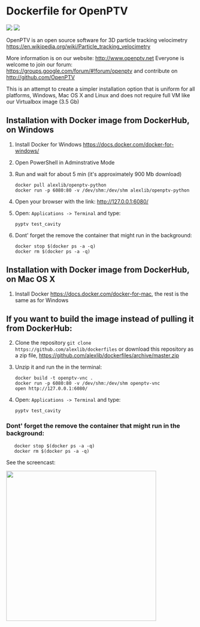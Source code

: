 # Dockerfile for OpenPTV

[![](https://images.microbadger.com/badges/image/alexlib/openptv-python.svg)](https://microbadger.com/images/alexlib/openptv-python "Get your own image badge on microbadger.com")
[![](https://images.microbadger.com/badges/version/alexlib/openptv-python.svg)](https://microbadger.com/images/alexlib/openptv-python "Get your own version badge on microbadger.com")

OpenPTV is an open source software for 3D particle tracking velocimetry https://en.wikipedia.org/wiki/Particle_tracking_velocimetry

More information is on our website:  http://www.openptv.net Everyone is welcome to join our forum: https://groups.google.com/forum/#!forum/openptv and contribute on http://github.com/OpenPTV

This is an attempt to create a simpler installation option that is uniform for all platforms, Windows, Mac OS X and Linux and does
not require full VM like our Virtualbox image (3.5 Gb)


## Installation with Docker image from DockerHub, on Windows
1. Install Docker for Windows https://docs.docker.com/docker-for-windows/
2. Open PowerShell in Adminstrative Mode
3. Run and wait for about 5 min (it's approximately 900 Mb download)  

       docker pull alexlib/openptv-python
       docker run -p 6080:80 -v /dev/shm:/dev/shm alexlib/openptv-python
       
4. Open your browser with the link: http://127.0.0.1:6080/
5. Open: `Applications -> Terminal` and type:

       pyptv test_cavity

6. Dont' forget the remove the container that might run in the background:  

       docker stop $(docker ps -a -q)
       docker rm $(docker ps -a -q) 

## Installation with Docker image from DockerHub, on Mac OS X
1. Install Docker https://docs.docker.com/docker-for-mac, the rest is the same as for Windows

## If you want to build the image instead of pulling it from DockerHub:
2. Clone the repository `git clone https://github.com/alexlib/dockerfiles` or download this repository as a zip file, https://github.com/alexlib/dockerfiles/archive/master.zip
3. Unzip it and run the in the terminal:  

       docker build -t openptv-vnc .
       docker run -p 6080:80 -v /dev/shm:/dev/shm openptv-vnc
       open http://127.0.0.1:6080/

4. Open: `Applications -> Terminal` and type: 
             
       pyptv test_cavity

### Dont' forget the remove the container that might run in the background: 

       docker stop $(docker ps -a -q)
       docker rm $(docker ps -a -q)

See the screencast:

<img src="https://github.com/alexlib/gifs/blob/master/screencast_dockerfile.gif" width="400" />


